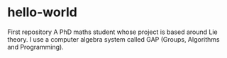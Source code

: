 # hello-world
First repository
A PhD maths student whose project is based around Lie theory. I use a computer algebra system called GAP (Groups, Algorithms and Programming).

